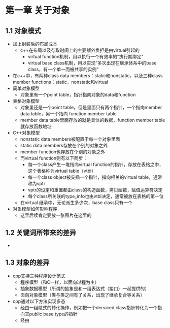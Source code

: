 # 第一章 关于对象

## 1.1 对象模式

- 加上封装后的布局成本
  - c++在布局以及存取时间上的主要额外负担是由virtual引起的
    - virtual function机制，用以执行一个有效率的”执行期绑定“
    - virtual base class机制，用以实现”多次出现在继承体系中的base class，有一个单一而被共享的实例“
- 在c++中，有两种class data members：static和nonstatic，以及三种class member functions：static，nonstatic和virtual
- 简单对象模型
  - 对象里有一个point table，指针指向对象的data和function
- 表格对象模型
  - 对象里还是一个point table，但是里面只有两个指针，一个指向member data table，另一个指向 function member table
  - member data table里面存放的就是具体的数据，function member table就存放函数地址
- C++对象模型
  - nonstatic data members被配置于每一个对象里面
  - static data members存放在个别的对象之外
  - member function也存放在个别的对象之外
  - 而virtual function则有以下两步：
    - 每一个class产生一堆指向virtual function的指针，存放在表格之中，这个表格称为virtual table（vtbl）
    - 每一个class object被安插一个指针，指向相关的virtual table，通常称为vptr
    - vptr的设定和重置都由class的构造函数，拷贝函数，赋值运算符决定
    - 每个class所关联的type_info也由vtbl决定，通常被放在表格的第一位
  - 在virtual 继承中，无论派生多少次，base class只有一个
- 对象模型如何影响程序
  - 这里后续肯定要放一张图片在这里的







## 1.2 关键词所带来的差异

- 







## 1.3 对象的差异

- cpp支持三种程序设计范式
  - 程序模型（和C一样，以面向过程为主）
  - 抽象数据模型（所谓的抽象是和一组表达式（接口）一起提供的）
  - 面向对象模型（类与类之间有了关系，出现了继承复合等关系）
- cpp通过以下方法实现多态
  - 经由一组隐式的转化操作，例如把一个derviced class指针转化为一个指向其public base type的指针
  - 经由